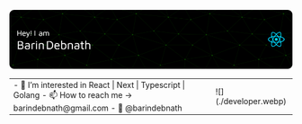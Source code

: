 ![Header](./github-header-image.png)

<table border="0">
 <tr>
    <td>
      - 👀 I’m interested in React | Next | Typescript | Golang
      - 📫 How to reach me -> barindebnath@gmail.com
      - 👋 @barindebnath
    </td>
    <td>
      ![](./developer.webp)
    </td>
 </tr>
</table>


<!---
barindebnath/barindebnath is a ✨ special ✨ repository because its `README.md` (this file) appears on your GitHub profile.
You can click the Preview link to take a look at your changes.
- 🌱 I’m currently learning ...
- 💞️ I’m looking to collaborate on ...
--->
